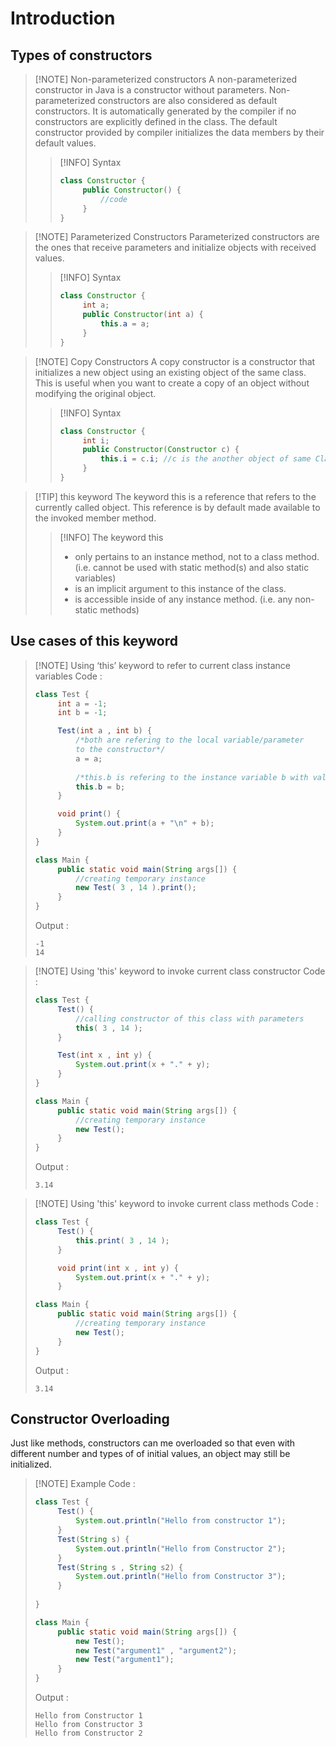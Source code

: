 # Introduction

##  Types of constructors
>[!NOTE] Non-parameterized constructors
>A non-parameterized constructor in Java is a constructor without parameters. Non-parameterized constructors are also considered as default constructors. It is automatically generated by the compiler if no constructors are explicitly defined in the class. The default constructor provided by compiler initializes the data members by their default values.
>
>>[!INFO] Syntax
>>```java 
>>class Constructor {
>>      public Constructor() {
>>          //code
>>      }
>>}
>>```
>>

>[!NOTE] Parameterized Constructors
>Parameterized constructors are the ones that receive parameters and initialize objects with received values. 
>
>>[!INFO] Syntax
>>```java
>>class Constructor {
>>      int a;
>>      public Constructor(int a) {
>>          this.a = a;
>>      }
>>}
>>```
>

>[!NOTE] Copy Constructors
>A copy constructor is a constructor that initializes a new object using an existing object of the same class. This is useful when you want to create a copy of an object without modifying the original object.
>
>>[!INFO] Syntax
>>```java
>>class Constructor {
>>      int i;
>>      public Constructor(Constructor c) {
>>          this.i = c.i; //c is the another object of same Class
>>      }
>>}
>>```
>

>[!TIP] this keyword
>The keyword this is a reference that refers to the currently called object. This reference is by default made available to the invoked member method.
>>[!INFO] The keyword this
>> - only pertains to an instance method, not to a class method. (i.e. cannot be used with static method(s) and also static variables)
>> - is an implicit argument to this instance of the class.
>> - is accessible inside of any instance method. (i.e. any non-static methods)
>

## Use cases of this keyword
>[!NOTE] Using ‘this’ keyword to refer to current class instance variables
>Code :
>```java
>class Test {
>      int a = -1;
>      int b = -1;
>
>      Test(int a , int b) {
>          /*both are refering to the local variable/parameter 
>          to the constructor*/
>          a = a;
>          
>          /*this.b is refering to the instance variable b with value -1*/
>          this.b = b;
>      }
>
>      void print() {
>          System.out.print(a + "\n" + b);
>      }
>}
>
>class Main {
>      public static void main(String args[]) {
>          //creating temporary instance
>          new Test( 3 , 14 ).print();
>      }
>}
>```
>Output :
>```shell
>-1
>14
>```

>[!NOTE]  Using 'this' keyword to invoke current class constructor
>Code :
>```java
>class Test {
>      Test() {
>          //calling constructor of this class with parameters
>          this( 3 , 14 );
>      }
>
>      Test(int x , int y) {
>          System.out.print(x + "." + y);
>      }
>}
>
>class Main {
>      public static void main(String args[]) {
>          //creating temporary instance
>          new Test();
>      }
>}
>```
>Output :
>```shell
>3.14
>```

>[!NOTE]  Using 'this' keyword to invoke current class methods
>Code :
>```java
>class Test {
>      Test() {
>          this.print( 3 , 14 );
>      }
>
>      void print(int x , int y) {
>          System.out.print(x + "." + y);
>      }
>
>class Main {
>      public static void main(String args[]) {
>          //creating temporary instance
>          new Test();
>      }
>}
>```
>Output :
>```shell
>3.14
>```

## Constructor Overloading
Just like methods, constructors can me overloaded so that even with different number and types of of initial values, an object may still be initialized.

>[!NOTE] Example
>Code :
>```java
>class Test {
>      Test() {
>          System.out.println("Hello from constructor 1");
>      }
>      Test(String s) {
>          System.out.println("Hello from Constructor 2");
>      }
>      Test(String s , String s2) {
>          System.out.println("Hello from Constructor 3");
>      }
>      
>}
>
>class Main {
>      public static void main(String args[]) {
>          new Test();
>          new Test("argument1" , "argument2");
>          new Test("argument1");
>      }
>}
>```
>Output :
>```shell
>Hello from Constructor 1
>Hello from Constructor 3
>Hello from Constructor 2
>```